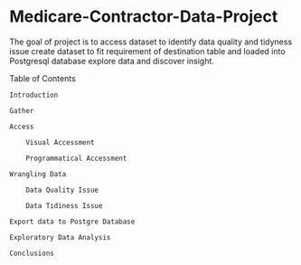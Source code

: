 # Medicare-Contractor-Data-Project
The goal of project is to 
	access dataset to identify data quality and tidyness issue
	create dataset to fit requirement of destination table and loaded into Postgresql database
	explore data and discover insight.

Table of Contents

	Introduction
	
	Gather
	
	Access
	
		Visual Accessment
		
		Programmatical Accessment
		
	Wrangling Data
	
		Data Quality Issue
		
		Data Tidiness Issue
		
	Export data to Postgre Database
	
	Exploratory Data Analysis
	
	Conclusions
